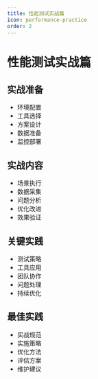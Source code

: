 ```yaml
---
title: 性能测试实战篇
icon: performance-practice
order: 2
---
```


# 性能测试实战篇

## 实战准备
- 环境配置
- 工具选择
- 方案设计
- 数据准备
- 监控部署

## 实战内容
- 场景执行
- 数据采集
- 问题分析
- 优化改进
- 效果验证

## 关键实践
- 测试策略
- 工具应用
- 团队协作
- 问题处理
- 持续优化

## 最佳实践
- 实战规范
- 实施策略
- 优化方法
- 评估方案
- 维护建议

